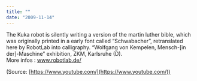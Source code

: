 ```yaml
---
title: ""
date: "2009-11-14"
---
```


The Kuka robot is silently writing a version of the martin luther bible, which was originally printed in a early font called “Schwabacher”, retranslated here by RobotLab into calligraphy. “Wolfgang von Kempelen, Mensch-\[in der\]-Maschine” exhibition, ZKM, Karlsruhe (D).  
More infos : www.robotlab.de/

(Source: [https://www.youtube.com/](https://www.youtube.com/))
